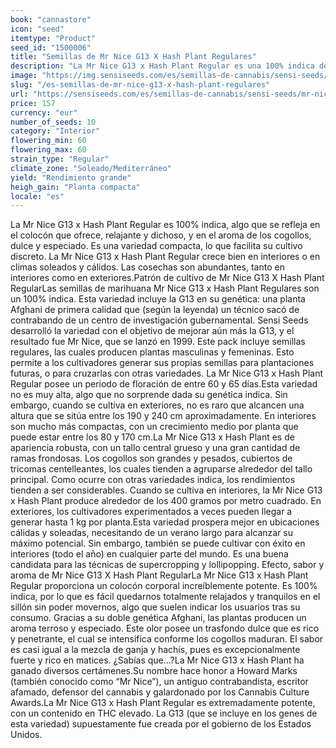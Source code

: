 ```yaml
---
book: "cannastore"
icon: "seed"
itemtype: "Product"
seed_id: "1500006"
title: "Semillas de Mr Nice G13 X Hash Plant Regulares"
description: "La Mr Nice G13 x Hash Plant Regular es una 100% indica de potente colocón corporal. Posee un aroma especiado, terroso. Suele ofrecer grandes rendimientos."
image: "https://img.sensiseeds.com/es/semillas-de-cannabis/sensi-seeds/mr-nice-g13-x-hash-plant-image.png"
slug: "/es-semillas-de-mr-nice-g13-x-hash-plant-regulares"
url: "https://sensiseeds.com/es/semillas-de-cannabis/sensi-seeds/mr-nice-g13-x-hash-plant?a_aid=cannastore"
price: 157
currency: "eur"
number_of_seeds: 10
category: "Interior"
flowering_min: 60
flowering_max: 60
strain_type: "Regular"
climate_zone: "Soleado/Mediterráneo"
yield: "Rendimiento grande"
heigh_gain: "Planta compacta"
locale: "es"
---
```

La Mr Nice G13 x Hash Plant Regular es 100% indica, algo que se refleja en el colocón que ofrece, relajante y dichoso, y en el aroma de los cogollos, dulce y especiado. Es una variedad compacta, lo que facilita su cultivo discreto. La Mr Nice G13 x Hash Plant Regular crece bien en interiores o en climas soleados y cálidos. Las cosechas son abundantes, tanto en interiores como en exteriores.Patrón de cultivo de Mr Nice G13 X Hash Plant RegularLas semillas de marihuana Mr Nice G13 x Hash Plant Regulares son un 100% indica. Esta variedad incluye la G13 en su genética: una planta Afghani de primera calidad que (según la leyenda) un técnico sacó de contrabando de un centro de investigación gubernamental. Sensi Seeds desarrolló la variedad con el objetivo de mejorar aún más la G13, y el resultado fue Mr Nice, que se lanzó en 1999. Este pack incluye semillas regulares, las cuales producen plantas masculinas y femeninas. Esto permite a los cultivadores generar sus propias semillas para plantaciones futuras, o para cruzarlas con otras variedades. La Mr Nice G13 x Hash Plant Regular posee un periodo de floración de entre 60 y 65 días.Esta variedad no es muy alta, algo que no sorprende dada su genética indica. Sin embargo, cuando se cultiva en exteriores, no es raro que alcancen una altura que se sitúa entre los 190 y 240 cm aproximadamente. En interiores son mucho más compactas, con un crecimiento medio por planta que puede estar entre los 80 y 170 cm.La Mr Nice G13 x Hash Plant es de apariencia robusta, con un tallo central grueso y una gran cantidad de ramas frondosas. Los cogollos son grandes y pesados, cubiertos de tricomas centelleantes, los cuales tienden a agruparse alrededor del tallo principal. Como ocurre con otras variedades indica, los rendimientos tienden a ser considerables. Cuando se cultiva en interiores, la Mr Nice G13 x Hash Plant produce alrededor de los 400 gramos por metro cuadrado. En exteriores, los cultivadores experimentados a veces pueden llegar a generar hasta 1 kg por planta.Esta variedad prospera mejor en ubicaciones cálidas y soleadas, necesitando de un verano largo para alcanzar su máximo potencial. Sin embargo, también se puede cultivar con éxito en interiores (todo el año) en cualquier parte del mundo. Es una buena candidata para las técnicas de supercropping y lollipopping. Efecto, sabor y aroma de Mr Nice G13 X Hash Plant RegularLa Mr Nice G13 x Hash Plant Regular proporciona un colocón corporal increíblemente potente. Es 100% indica, por lo que es fácil quedarnos totalmente relajados y tranquilos en el sillón sin poder movernos, algo que suelen indicar los usuarios tras su consumo. Gracias a su doble genética Afghani, las plantas producen un aroma terroso y especiado. Este olor posee un trasfondo dulce que es rico y penetrante, el cual se intensifica conforme los cogollos maduran. El sabor es casi igual a la mezcla de ganja y hachís, pues es excepcionalmente fuerte y rico en matices. ¿Sabías que…?La Mr Nice G13 x Hash Plant ha ganado diversos certámenes.Su nombre hace honor a Howard Marks (también conocido como “Mr Nice”), un antiguo contrabandista, escritor afamado, defensor del cannabis y galardonado por los Cannabis Culture Awards.La Mr Nice G13 x Hash Plant Regular es extremadamente potente, con un contenido en THC elevado. La G13 (que se incluye en los genes de esta variedad) supuestamente fue creada por el gobierno de los Estados Unidos.
